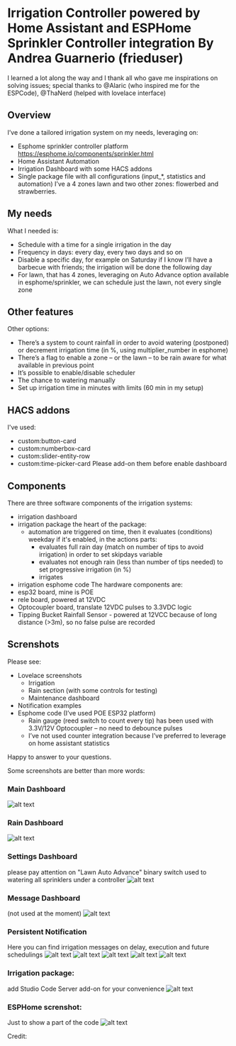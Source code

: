 # Irrigation Controller powered by Home Assistant and ESPHome Sprinkler Controller integration By Andrea Guarnerio (frieduser)
I learned a lot along the way and I thank all who gave me inspirations on solving issues; special thanks to @Alaric (who inspired me for the ESPCode), @ThaNerd (helped with lovelace interface)

## Overview
I’ve done a tailored irrigation system on my needs, leveraging on:
*	Esphome sprinkler controller platform https://esphome.io/components/sprinkler.html
*	Home Assistant Automation
*	Irrigation Dashboard with some HACS addons
*	Single package file with all configurations (input_*, statistics and automation)
I’ve a 4 zones lawn and two other zones: flowerbed and strawberries.

## My needs
What I needed is:
*	Schedule with a time for a single irrigation in the day
*	Frequency in days: every day, every two days and so on
*	Disable a specific day, for example on Saturday if I know I’ll have a barbecue with friends; the irrigation will be done the following day
*	For lawn, that has 4 zones, leveraging on Auto Advance option available in esphome/sprinkler, we can schedule just the lawn, not every single zone

## Other features
Other options:
*	There’s a system to count rainfall in order to avoid watering (postponed) or decrement irrigation time (in %, using multiplier_number in esphome)
*	There’s a flag to enable a zone – or the lawn – to be rain aware for what available in previous point
*	It’s possible to enable/disable scheduler
*	The chance to watering manually
*	Set up irrigation time in minutes with limits (60 min in my setup)

## HACS addons
I've used:
* custom:button-card
* custom:numberbox-card
* custom:slider-entity-row
* custom:time-picker-card
Please add-on them before enable dashboard

## Components
There are three software components of the irrigation systems:
* irrigation dashboard
* irrigation package
  the heart of the package:
  - automation are triggered on time, then it evaluates (conditions) weekday if it's enabled, in the actions parts:
    - evaluates full rain day (match on number of tips to avoid irrigation) in order to set skipdays variable
    - evaluates not enough rain (less than number of tips needed) to set progressive irrigation (in %)
    - irrigates
* irrigation esphome code
The hardware components are:
* esp32 board, mine is POE
* rele board, powered at 12VDC
* Optocoupler board, translate 12VDC pulses to 3.3VDC logic
* Tipping Bucket Rainfall Sensor - powered at 12VCC because of long distance (>3m), so no false pulse are recorded

## Screnshots
Please see:
*	Lovelace screenshots
    -	Irrigation
    -	Rain section (with some controls for testing)
    -	Maintenance dashboard
*	Notification examples
*	Esphome code (I’ve used POE ESP32 platform)
    - Rain gauge (reed switch to count every tip) has been used with 3.3V/12V Optocoupler – no need to debounce pulses
    - I’ve not used counter integration because I’ve preferred to leverage on home assistant statistics



Happy to answer to your questions.

Some screenshots are better than more words:
### Main Dashboard
![alt text](screenshots/main_dashboard.png "main dashboard")
### Rain Dashboard
![alt text](screenshots/rain_dashboard.png "rain dashboard")
### Settings Dashboard
please pay attention on "Lawn Auto Advance" binary switch used to watering all sprinklers under a controller 
![alt text](screenshots/settings_dashboard.png "settings dashboard")
### Message Dashboard
(not used at the moment)
![alt text](screenshots/messages_dashboard.png "message dashboard")
### Persistent Notification
Here you can find irrigation messages on delay, execution and future schedulings
![alt text](screenshots/persistent_notification_example1.png "persistent_notification_example1")
![alt text](screenshots/persistent_notification_example2.png "persistent_notification_example2")
![alt text](screenshots/persistent_notification_example3.png "persistent_notification_example3")
![alt text](screenshots/persistent_notification_example4.png "persistent_notification_example4")
![alt text](screenshots/persistent_notification_example5.png "persistent_notification_example5")
### Irrigation package:
add Studio Code Server add-on for your convenience
![alt text](screenshots/irrigation_package.png "irrigation_package")
### ESPHome screnshot:
Just to show a part of the code
![alt text](screenshots/esphome_code.png "esphome_code")

Credit: 
